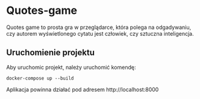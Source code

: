 # Quotes-game
Quotes game to prosta gra w przeglądarce, która polega na odgadywaniu, czy autorem wyświetlonego cytatu jest człowiek, czy sztuczna inteligencja.
## Uruchomienie projektu
Aby uruchomic projekt, należy uruchomić komendę:

```
docker-compose up --build
``` 
Aplikacja powinna działać pod adresem http://localhost:8000
